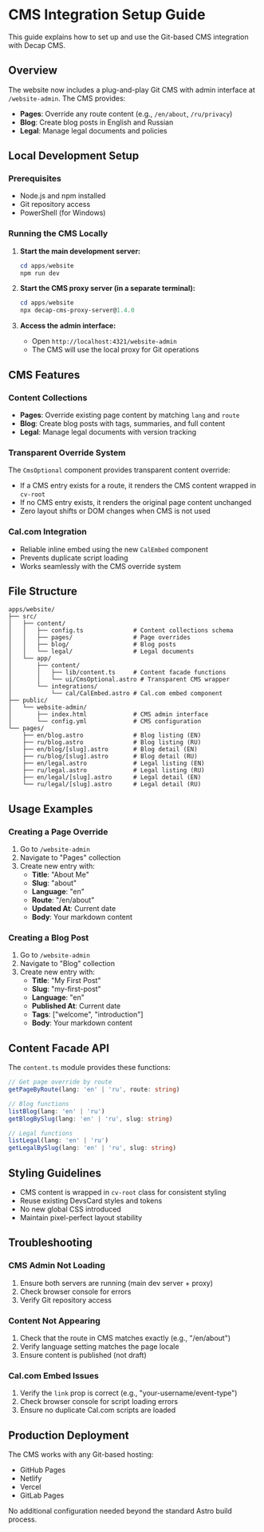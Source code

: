 # CMS Integration Setup Guide

This guide explains how to set up and use the Git-based CMS integration with Decap CMS.

## Overview

The website now includes a plug-and-play Git CMS with admin interface at `/website-admin`. The CMS provides:

- **Pages**: Override any route content (e.g., `/en/about`, `/ru/privacy`)
- **Blog**: Create blog posts in English and Russian
- **Legal**: Manage legal documents and policies

## Local Development Setup

### Prerequisites

- Node.js and npm installed
- Git repository access
- PowerShell (for Windows)

### Running the CMS Locally

1. **Start the main development server:**
   ```powershell
   cd apps/website
   npm run dev
   ```

2. **Start the CMS proxy server (in a separate terminal):**
   ```powershell
   cd apps/website
   npx decap-cms-proxy-server@1.4.0
   ```

3. **Access the admin interface:**
   - Open `http://localhost:4321/website-admin`
   - The CMS will use the local proxy for Git operations

## CMS Features

### Content Collections

- **Pages**: Override existing page content by matching `lang` and `route`
- **Blog**: Create blog posts with tags, summaries, and full content
- **Legal**: Manage legal documents with version tracking

### Transparent Override System

The `CmsOptional` component provides transparent content override:

- If a CMS entry exists for a route, it renders the CMS content wrapped in `cv-root`
- If no CMS entry exists, it renders the original page content unchanged
- Zero layout shifts or DOM changes when CMS is not used

### Cal.com Integration

- Reliable inline embed using the new `CalEmbed` component
- Prevents duplicate script loading
- Works seamlessly with the CMS override system

## File Structure

```
apps/website/
├── src/
│   ├── content/
│   │   ├── config.ts              # Content collections schema
│   │   ├── pages/                 # Page overrides
│   │   ├── blog/                  # Blog posts
│   │   └── legal/                 # Legal documents
│   └── app/
│       ├── content/
│       │   ├── lib/content.ts     # Content facade functions
│       │   └── ui/CmsOptional.astro # Transparent CMS wrapper
│       └── integrations/
│           └── cal/CalEmbed.astro # Cal.com embed component
├── public/
│   └── website-admin/
│       ├── index.html             # CMS admin interface
│       └── config.yml             # CMS configuration
└── pages/
    ├── en/blog.astro              # Blog listing (EN)
    ├── ru/blog.astro              # Blog listing (RU)
    ├── en/blog/[slug].astro       # Blog detail (EN)
    ├── ru/blog/[slug].astro       # Blog detail (RU)
    ├── en/legal.astro             # Legal listing (EN)
    ├── ru/legal.astro             # Legal listing (RU)
    ├── en/legal/[slug].astro      # Legal detail (EN)
    └── ru/legal/[slug].astro      # Legal detail (RU)
```

## Usage Examples

### Creating a Page Override

1. Go to `/website-admin`
2. Navigate to "Pages" collection
3. Create new entry with:
   - **Title**: "About Me"
   - **Slug**: "about"
   - **Language**: "en"
   - **Route**: "/en/about"
   - **Updated At**: Current date
   - **Body**: Your markdown content

### Creating a Blog Post

1. Go to `/website-admin`
2. Navigate to "Blog" collection
3. Create new entry with:
   - **Title**: "My First Post"
   - **Slug**: "my-first-post"
   - **Language**: "en"
   - **Published At**: Current date
   - **Tags**: ["welcome", "introduction"]
   - **Body**: Your markdown content

## Content Facade API

The `content.ts` module provides these functions:

```typescript
// Get page override by route
getPageByRoute(lang: 'en' | 'ru', route: string)

// Blog functions
listBlog(lang: 'en' | 'ru')
getBlogBySlug(lang: 'en' | 'ru', slug: string)

// Legal functions
listLegal(lang: 'en' | 'ru')
getLegalBySlug(lang: 'en' | 'ru', slug: string)
```

## Styling Guidelines

- CMS content is wrapped in `cv-root` class for consistent styling
- Reuse existing DevsCard styles and tokens
- No new global CSS introduced
- Maintain pixel-perfect layout stability

## Troubleshooting

### CMS Admin Not Loading

1. Ensure both servers are running (main dev server + proxy)
2. Check browser console for errors
3. Verify Git repository access

### Content Not Appearing

1. Check that the route in CMS matches exactly (e.g., "/en/about")
2. Verify language setting matches the page locale
3. Ensure content is published (not draft)

### Cal.com Embed Issues

1. Verify the `link` prop is correct (e.g., "your-username/event-type")
2. Check browser console for script loading errors
3. Ensure no duplicate Cal.com scripts are loaded

## Production Deployment

The CMS works with any Git-based hosting:

- GitHub Pages
- Netlify
- Vercel
- GitLab Pages

No additional configuration needed beyond the standard Astro build process.
